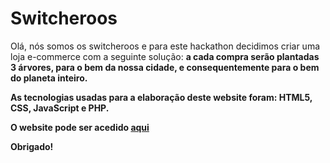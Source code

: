 # Switcheroos

Olá, nós somos os switcheroos e para este hackathon decidimos criar uma loja
e-commerce com a seguinte solução: <b>a cada compra serão plantadas 3 árvores<b>,
para o bem da nossa cidade, e consequentemente para o bem do planeta inteiro.

As tecnologias usadas para a elaboração deste website foram: HTML5, CSS, JavaScript e PHP.

O website pode ser acedido [aqui](https://web.fe.up.pt/~up201806140/switcheroos/ "Switcheroos")

Obrigado!